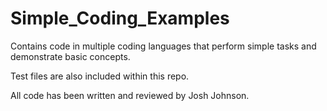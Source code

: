 # Simple_Coding_Examples
Contains code in multiple coding languages that perform simple tasks and demonstrate basic concepts. 

Test files are also included within this repo.

All code has been written and reviewed by Josh Johnson.